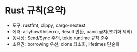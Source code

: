 # Rust 규칙(요약)

- 도구: rustfmt, clippy, cargo-nextest
- 에러: anyhow/thiserror, Result 반환, panic 금지(초기화 제외)
- 동시성: Send/Sync 주의, tokio runtime 규칙 준수
- 소유권: borrowing 우선, clone 최소화, lifetimes 단순화
